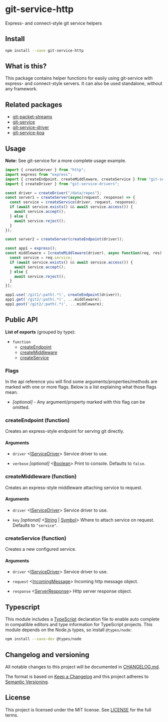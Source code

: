 # git-service-http

Express- and connect-style git service helpers

## Install

```sh
npm install --save git-service-http
```

## What is this?

This package contains helper functions for easily using git-service with express- and connect-style servers.
It can also be used standalone, without any framework.

## Related packages

- [git-packet-streams](.)
- [git-service](.)
- [git-service-driver](.)
- [git-service-koa](.)

## Usage

**Note:** See git-service for a more complete usage example.

```js
import { createServer } from "http";
import express from "express";
import { createEndpoint, createMiddleware, createService } from "git-service-http";
import { createDriver } from "git-service-drivers";

const driver = createDriver("/data/repos");
const server1 = createServer(async(request, response) => {
  const service = createService(driver, request, response);
  if (await service.exists() && await service.access()) {
    await service.accept();
  } else {
    await service.reject();
  }
});

const server2 = createServer(createEndpoint(driver));

const app1 = express();
const middleware = [createMiddleware(driver), async function(req, res) {
  const service = req.service;
  if (await service.exists() && await service.access()) {
    await service.accept();
  } else {
    await service.reject();
  }
}];

app1.use('/git1/:path(.*)', createEndpoint(driver));
app1.get('/git2/:path(.*)', ...middleware);
app1.post('/git2/:path(.*)', ...middleware);
```

## Public API

**List of exports** (grouped by type):

- `function`
  - [createEndpoint](.)
  - [createMiddleware](.)
  - [createService](.)

### Flags

In the api reference you will find some arguments/properties/methods are marked with one or more flags. Below is a list explaining what those flags mean.

- *[optional]* - Any argument/property marked with this flag can be omitted.

### **createEndpoint** (function)

Creates an express-style endpoint for serving git directly.

#### Arguments

- `driver`
  \<[IServiceDriver](.)>
  Service driver to use.

- `verbose`
  *[optional]*
  \<[Boolean](.)>
  Print to console. Defaults to `false`.

### **createMiddleware** (function)

Creates an express-style middleware attaching service to request.

#### Arguments

- `driver`
  \<[IServiceDriver](.)>
  Service driver to use.

- `key`
  *[optional]*
  \<[String](.)
  | [Symbol](.)>
  Where to attach service on request. Defaults to `"service"`.

### **createService** (function)

Creates a new configured service.

#### Arguments

- `driver`
  \<[IServiceDriver](.)>
  Service driver to use.

- `request`
  \<[IncomingMessage](.)>
  Incoming http message object.

- `response`
  \<[ServerResponse](.)>
  Http server response object.

## Typescript

This module includes a [TypeScript](https://www.typescriptlang.org/)
declaration file to enable auto complete in compatible editors and type
information for TypeScript projects. This module depends on the Node.js
types, so install `@types/node`:

```sh
npm install --save-dev @types/node
```

## Changelog and versioning

All notable changes to this project will be documented in [CHANGELOG.md](./CHANGELOG.md).

The format is based on [Keep a Changelog](http://keepachangelog.com/en/1.0.0/)
and this project adheres to [Semantic Versioning](http://semver.org/spec/v2.0.0.html).

## License

This project is licensed under the MIT license. See [LICENSE](./LICENSE) for the full terms.
